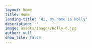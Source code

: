 ```yaml
---
layout: home
title: Home
landing-title: 'Hi, my name is Holly'
description: ''
image: assets/images/Holly-6.jpg
author: null
show_tile: false
---
```

<!-- Comment -->

